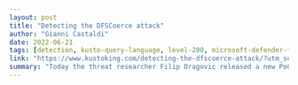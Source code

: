 ```yaml
---
layout: post
title: "Detecting the DFSCoerce attack"
author: "Gianni Castaldi"
date: 2022-06-21
tags: [detection, kusto-query-language, level-200, microsoft-defender-for-endpoint, kql]
link: "https://www.kustoking.com/detecting-the-dfscoerce-attack/?utm_source=rss&utm_medium=rss&utm_campaign=detecting-the-dfscoerce-attack"
summary: "Today the threat researcher Filip Dragovic released a new PoC: DFSCoerce for us all to play with. I tested the PoC against a Microsoft Defender for Endpoint tenant to see if and how it is detected...."
---
```

